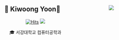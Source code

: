 <div align="center">
  
  <img align="right" src="http://mazassumnida.wtf/api/v2/generate_badge?boj=vodhkdqufgml"/>
  
## 👋 Kiwoong Yoon👋 
  

  [![Hits](https://hits.seeyoufarm.com/api/count/incr/badge.svg?url=https%3A%2F%2Fgithub.com%2Fjeongum&count_bg=%2379C83D&title_bg=%23555555&icon=&icon_color=%23E7E7E7&title=hits&edge_flat=false)](https://github.com/jeongum) <a href="https://kiwoong19.tistory.com"><img src="https://img.shields.io/badge/-TechBlog-20C997?style=flat-square&logo=Velog&logoColor=white&"/></a> 
  

  🎓 서강대학교 컴퓨터공학과
 

  <br>
 
</div>
